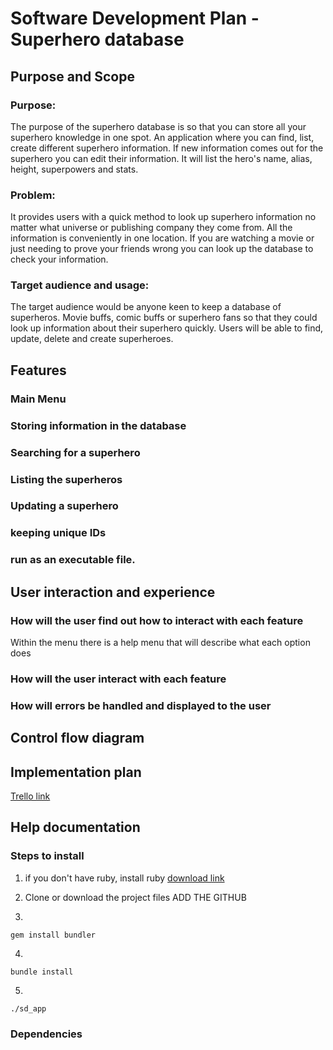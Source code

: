 # Software Development Plan - Superhero database

## Purpose and Scope

### Purpose:
The purpose of the superhero database is so that you can store all your superhero knowledge in one spot. An application where you can find, list, create different superhero information. If new information comes out for the superhero you can edit their information. It will list the hero's name, alias, height, superpowers and stats.

### Problem:
It provides users with a quick method to look up superhero information no matter what universe or publishing company they come from. All the information is conveniently in one location. If you are watching a movie or just needing to prove your friends wrong you can look up the database to check your information.   


### Target audience and usage:
The target audience would be anyone keen to keep a database of superheros. Movie buffs, comic buffs or superhero fans so that they could look up information about their superhero quickly. Users will be able to find, update, delete and create superheroes.


## Features

### Main Menu

### Storing information in the database

### Searching for a superhero

### Listing the superheros

### Updating a superhero

### keeping unique IDs

### run as an executable file. 


## User interaction and experience

### How will the user find out how to interact with each feature 
Within the menu there is a help menu that will describe what each option does

### How will the user interact with each feature 


### How will errors be handled and displayed to the user


## Control flow diagram


## Implementation plan 
[Trello link](https://trello.com/b/EEClm7Rp/ruby-app-development)

## Help documentation 

### Steps to install 
1. if you don't have ruby, install ruby [download link](https://www.ruby-lang.org/en/documentation/installation/)
2. Clone or download the project files
ADD THE GITHUB 

3. 
```
gem install bundler
```
4. 
```
bundle install
```
5. 
```
./sd_app
```

### Dependencies